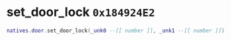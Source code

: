 # set_door_lock `0x184924E2`

```lua
natives.door.set_door_lock(_unk0 --[[ number ]], _unk1 --[[ number ]])
```